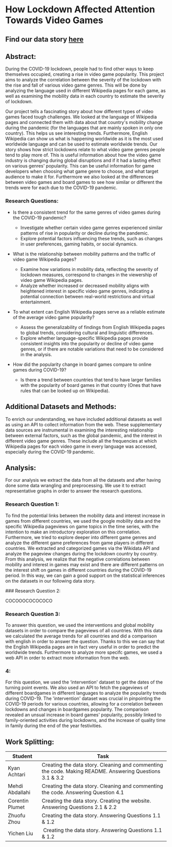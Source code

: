 # How Lockdown Affected Attention Towards Video Games

## Find our data story [here](https://corentinplumet.github.io/)

## Abstract:

During the COVID-19 lockdown, people had to find other ways to keep themselves occupied, creating a rise in video game popularity. This project aims to analyze the correlation between the severity of the lockdown with the rise and fall of various video game genres. This will be done by analyzing the language used in different Wikipedia pages for each game, as well as examining the mobility data in each country to estimate the severity of lockdown.

Our project tells a fascinating story about how different types of video games faced tough challenges. We looked at the language of Wikipedia pages and connected them with data about that country's mobility change during the pandemic (for the languages that are mainly spoken in only one country). This helps us see interesting trends. Furthermore, English Wikipedia can show us what is happening worldwide as it is the most used worldwide language and can be used to estimate worldwide trends. Our story shows how strict lockdowns relate to what video game genres people tend to play more of. This is useful information about how the video game industry is changing during global disruptions and if it had a lasting effect on various genres' popularity. This can be useful information for game developers when choosing what game genre to choose, and what target audience to make it for. Furthermore we also looked at the differences between video games and board games to see how similar or different the trends were for each due to the COVID-19 pandemic.

### Research Questions:
- Is there a consistent trend for the same genres of video games during the COVID-19 pandemic?
  - Investigate whether certain video game genres experienced similar patterns of rise in popularity or decline during the pandemic.
  - Explore potential factors influencing these trends, such as changes in user preferences, gaming habits, or social dynamics.

- What is the relationship between mobility patterns and the traffic of video game Wikipedia pages?
  - Examine how variations in mobility data, reflecting the severity of lockdown measures, correspond to changes in the viewership of video game Wikipedia pages.
  - Analyze whether increased or decreased mobility aligns with heightened interest in specific video game genres, indicating a potential connection between real-world restrictions and virtual entertainment.

- To what extent can English Wikipedia pages serve as a reliable estimate of the average video game popularity?
  - Assess the generalizability of findings from English Wikipedia pages to global trends, considering cultural and linguistic differences.
  - Explore whether language-specific Wikipedia pages provide consistent insights into the popularity or decline of video game genres, or if there are notable variations that need to be considered in the analysis.

- How did the popularity change in board games compare to online games during COVID-19?
  - Is there a trend between countries that tend to have larger families with the popularity of board games in that country (Ones that have rules that can be looked up on Wikipedia).

## Additional Datasets and Methods:

To enrich our understanding, we have included additional datasets as well as using an API to collect information from the web. These supplementary data sources are instrumental in examining the interesting relationship between external factors, such as the global pandemic, and the interest in different video game genres. These include all the frequencies at which Wikipedia pages for each video game in every language was accessed, especially during the COVID-19 pandemic.

## Analysis:

For our analysis we extract the data from all the datasets and after having done some data wrangling and preprocessing. We use it to extract representative graphs in order to answer the research questions.

### Research Question 1:

To find the potential links between the mobility data and interest increase in games from different countries, we used the google mobility data and the specific Wikipedia pageviews on game topics in the time series, with the intention to make an introductory exploration on this correlation. Furthermore, we tried to explore deeper into different game genres and analyze the different game preferences from game players in different countries. We extracted and categorized games via the Wikidata API and analyze the pageview changes during the lockdown country by country. From this analysis, we realize that the negative correlations between mobility and interest in games may exist and there are different patterns on the interest shift on games in different countries during the COVID-19 period. In this way, we can gain a good support on the statistical inferences on the datasets in our following data story.

### Research Question 2:

COCOOOCOCOCOCO

### Research Question 3:

To answer this question, we used the interventions and global mobility datasets in order to compare the pageviews of all countries. With this data we calculated the average trends for all countries and did a comparison with english in order to answer the question. Thanks to this we can say that the English Wikipedia pages are in fact very useful in order to predict the worldwide trends. Furthermore to analyze more specifc games, we used a web API in order to extract more information from the web.

### 4:

For this question, we used the ‘intervention' dataset to get the dates of the turning point events. We also used an API to fetch the pageviews of different boardgames in different languages to analyze the popularity trends during COVID-19. The 'intervention' dataset was crucial in pinpointing the COVID-19 periods for various countries, allowing for a correlation between lockdowns and changes in boardgames popularity. The comparison revealed an unsual increase in board games' popularity, possibly linked to family-oriented activities during lockdowns, and the increase of quality time in family during the end of the year festivities.

## Work Splitting:

| Student | Task |
| -------- | -------- |
| Kyan Achtari | Creating the data story. Cleaning and commenting the code. Making README. Answering Questions 3.1 & 3.2 |
| Mehdi Abdallahi | Creating the data story. Cleaning and commenting the code. Answering Question 4.1|
| Corentin Plumet | Creating the data story. Creating the website. Answering Questions 2.1 & 2.2 |
| Zhuofu Zhou | Creating the data story. Answering Questions 1.1 & 1.2 |
| Yichen Liu | Creating the data story. Answering Questions 1.1 & 1.2 |
